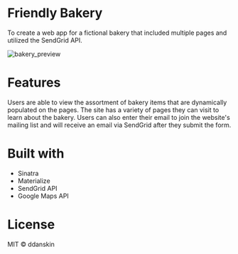 # Friendly Bakery
To create a web app for a fictional bakery that included multiple pages and utilized the SendGrid API.

![bakery_preview](https://user-images.githubusercontent.com/6474602/40698211-f3cfb048-639b-11e8-84d0-87646228e63e.jpg)

# Features
Users are able to view the assortment of bakery items that are dynamically populated on the pages. The site has a variety of pages they can visit to learn about the bakery. Users can also enter their email to join the website's mailing list and will receive an email via SendGrid after they submit the form.

# Built with
* Sinatra
* Materialize
* SendGrid API
* Google Maps API

# License
MIT &copy; ddanskin
